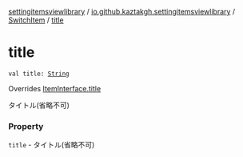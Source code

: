 [settingitemsviewlibrary](../../index.md) / [io.github.kaztakgh.settingitemsviewlibrary](../index.md) / [SwitchItem](index.md) / [title](./title.md)

# title

`val title: `[`String`](https://kotlinlang.org/api/latest/jvm/stdlib/kotlin/-string/index.html)

Overrides [ItemInterface.title](../-item-interface/title.md)

タイトル(省略不可)

### Property

`title` - タイトル(省略不可)